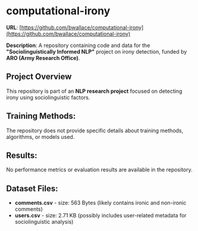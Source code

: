 # computational-irony
**URL**: [https://github.com/bwallace/computational-irony](https://github.com/bwallace/computational-irony)

**Description**: A repository containing code and data for the **"Sociolinguistically Informed NLP"** project on irony detection, funded by **ARO (Army Research Office)**.

## Project Overview
This repository is part of an **NLP research project** focused on detecting irony using sociolinguistic factors.

## Training Methods:
The repository does not provide specific details about training methods, algorithms, or models used.

## Results:
No performance metrics or evaluation results are available in the repository.

## Dataset Files:
- **comments.csv** - size: 563 Bytes (likely contains ironic and non-ironic comments)
- **users.csv** - size: 2.71 KB (possibly includes user-related metadata for sociolinguistic analysis)
